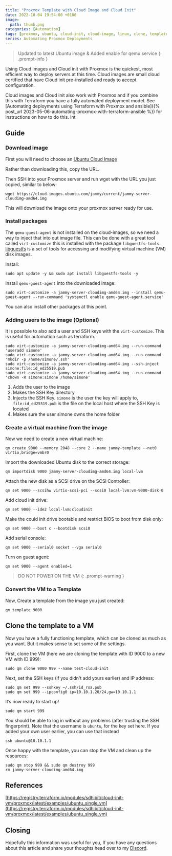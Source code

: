 ```yaml
---
title: "Proxmox Template with Cloud Image and Cloud Init"
date: 2022-10-04 19:54:00 +0100
image:
  path: thumb.png
categories: [Automation]
tags: [proxmox, ubuntu, cloud-init, cloud-image, linux, clone, template]
series: Automating Proxmox Deployments
---
```


> Updated to latest Ubuntu image & Added enable for qemu service
{: .prompt-info }

Using Cloud images and Cloud init with Proxmox is the quickest, most efficient way to deploy servers at this time. Cloud images are small cloud certified that have Cloud init pre-installed and ready to accept configuration.

Cloud images and Cloud init also work with Proxmox and if you combine this with Terraform  you have a fully automated deployment model. See [Automating deployments using Terraform with Proxmox and ansible]({% post_url 2023-05-06-automating-proxmox-with-terraform-ansible %}) for instructions on how to do this.
int

## Guide

### Download image

First you will need to choose an [Ubuntu Cloud Image](https://cloud-images.ubuntu.com/)

Rather than downloading this, copy the URL.

Then SSH into your Proxmox server and run wget with the URL you just copied, similar to below:

```shell
wget https://cloud-images.ubuntu.com/jammy/current/jammy-server-cloudimg-amd64.img
```

This will download the image onto your proxmox server ready for use.

### Install packages

The `qemu-guest-agent` is not installed on the cloud-images, so we need a way to inject that into out image file. This can be done with a great tool called `virt-customize` this is installed with the package `libguestfs-tools`. [libguestfs](https://www.libguestfs.org/) is a set of tools for accessing and modifying virtual machine (VM) disk images.

Install:

```shell
sudo apt update -y && sudo apt install libguestfs-tools -y
```

Install `qemu-guest-agent` into the downloaded image:

```shell
sudo virt-customize -a jammy-server-cloudimg-amd64.img --install qemu-guest-agent --run-command 'systemctl enable qemu-guest-agent.service'
```

You can also install other packages at this point.

### Adding users to the image (Optional)

It is possible to also add a user and SSH keys with the `virt-customize`. This is useful for automation such as terraform.

```shell
sudo virt-customize -a jammy-server-cloudimg-amd64.img --run-command 'useradd simone'
sudo virt-customize -a jammy-server-cloudimg-amd64.img --run-command 'mkdir -p /home/simone/.ssh'
sudo virt-customize -a jammy-server-cloudimg-amd64.img --ssh-inject simone:file:id_ed25519.pub
sudo virt-customize -a jammy-server-cloudimg-amd64.img --run-command 'chown -R simone:simone /home/simone'
```

1. Adds the user to the image
1. Makes the SSH Key directory
1. Injects the SSH Key. `simone` is the user the key will apply to, `file:id_ed25519.pub` is the file on the local host where the SSH Key is located
1. Makes sure the user simone owns the home folder

### Create a virtual machine from the image

Now we need to create a new virtual machine:

```shell
qm create 9000 --memory 2048 --core 2 --name jammy-template --net0 virtio,bridge=vmbr0
```

Import the downloaded Ubuntu disk to the correct storage:

```shell
qm importdisk 9000 jammy-server-cloudimg-amd64.img local-lvm
```

Attach the new disk as a SCSI drive on the SCSI Controller:

```shell
qm set 9000 --scsihw virtio-scsi-pci --scsi0 local-lvm:vm-9000-disk-0
```

Add cloud init drive:

```shell
qm set 9000 --ide2 local-lvm:cloudinit
```

Make the could init drive bootable and restrict BIOS to boot from disk only:

```shell
qm set 9000 --boot c --bootdisk scsi0
```

Add serial console:

```shell
qm set 9000 --serial0 socket --vga serial0
```

Turn on guest agent:

```shell
qm set 9000 --agent enabled=1
```

> DO NOT POWER ON THE VM
{: .prompt-warning }

### Convert the VM to a Template

Now, Create a template from the image you just created:

```shell
qm template 9000
```

## Clone the template to a VM

Now you have a fully functioning template, which can be cloned as much as you want. But it makes sense to set some of the settings.

First, clone the VM (here we are cloning the template with ID 9000 to a new VM with ID 999):

```shell
sudo qm clone 9000 999 --name test-cloud-init
```

Next, set the SSH keys (if you didn't add yours earlier) and IP address:

```shell
sudo qm set 999 --sshkey ~/.ssh/id_rsa.pub
sudo qm set 999 --ipconfig0 ip=10.10.1.20/24,gw=10.10.1.1
```

It’s now ready to start up!

```shell
sudo qm start 999
```

You should be able to log in without any problems (after trusting the SSH fingerprint). Note that the username is `ubuntu`, for the key set here. If you added your own user earlier, you can use that instead

```shell
ssh ubuntu@10.10.1.1
```

Once happy with the template, you can stop the VM and clean up the resources:

```shell
sudo qm stop 999 && sudo qm destroy 999
rm jammy-server-cloudimg-amd64.img
```

## References

[https://registry.terraform.io/modules/sdhibit/cloud-init-vm/proxmox/latest/examples/ubuntu_single_vm](https://registry.terraform.io/modules/sdhibit/cloud-init-vm/proxmox/latest/examples/ubuntu_single_vm)

## Closing

Hopefully this information was useful for you, If you have any questions about this article and share your thoughts head over to my [Discord](https://discord.gg/6fmekudc8Q).
